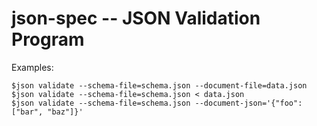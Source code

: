 json-spec -- JSON Validation Program
===

Examples:
```
$json validate --schema-file=schema.json --document-file=data.json
$json validate --schema-file=schema.json < data.json
$json validate --schema-file=schema.json --document-json='{"foo": ["bar", "baz"]}'
```




